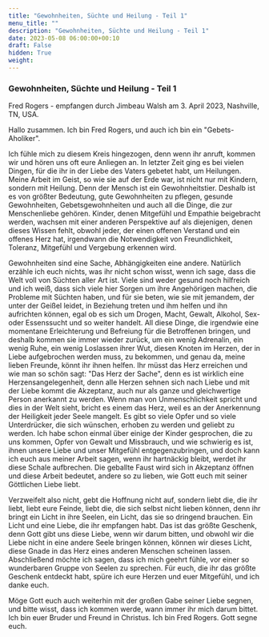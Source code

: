 ```yaml
---
title: "Gewohnheiten, Süchte und Heilung - Teil 1"
menu_title: ""
description: "Gewohnheiten, Süchte und Heilung - Teil 1"
date: 2023-05-08 06:00:00+00:10
draft: False
hidden: True
weight:
---
```

### Gewohnheiten, Süchte und Heilung - Teil 1

Fred Rogers - empfangen durch Jimbeau Walsh am 3. April 2023, Nashville, TN, USA.

Hallo zusammen. Ich bin Fred Rogers, und auch ich bin ein "Gebets-Aholiker".

Ich fühle mich zu diesem Kreis hingezogen, denn wenn ihr anruft, kommen wir und hören uns oft eure Anliegen an. In letzter Zeit ging es bei vielen Dingen, für die ihr in der Liebe des Vaters gebetet habt, um Heilungen. Meine Arbeit im Geist, so wie sie auf der Erde war, ist nicht nur mit Kindern, sondern mit Heilung. Denn der Mensch ist ein Gewohnheitstier. Deshalb ist es von größter Bedeutung, gute Gewohnheiten zu pflegen, gesunde Gewohnheiten, Gebetsgewohnheiten und auch all die Dinge, die zur Menschenliebe gehören. Kinder, denen Mitgefühl und Empathie beigebracht werden, wachsen mit einer anderen Perspektive auf als diejenigen, denen dieses Wissen fehlt, obwohl jeder, der einen offenen Verstand und ein offenes Herz hat, irgendwann die Notwendigkeit von Freundlichkeit, Toleranz, Mitgefühl und Vergebung erkennen wird.

Gewohnheiten sind eine Sache, Abhängigkeiten eine andere.  Natürlich erzähle ich euch nichts, was ihr nicht schon wisst, wenn ich sage, dass die Welt voll von Süchten aller Art ist. Viele sind weder gesund noch hilfreich und ich weiß, dass sich viele hier Sorgen um ihre Angehörigen machen, die Probleme mit Süchten haben, und für sie beten, wie sie mit jemandem, der unter der Geißel leidet, in Beziehung treten und ihm helfen und ihn aufrichten können, egal ob es sich um Drogen, Macht, Gewalt, Alkohol, Sex- oder Essenssucht und so weiter handelt. All diese Dinge, die irgendwie eine momentane Erleichterung und Befreiung für die Betroffenen bringen, und deshalb kommen sie immer wieder zurück, um ein wenig Adrenalin, ein wenig Ruhe, ein wenig Loslassen ihrer Wut, diesen Knoten im Herzen, der in Liebe aufgebrochen werden muss, zu bekommen, und genau da, meine lieben Freunde, könnt ihr ihnen helfen. Ihr müsst das Herz erreichen und wie man so schön sagt: "Das Herz der Sache", denn es ist wirklich eine Herzensangelegenheit, denn alle Herzen sehnen sich nach Liebe und mit der Liebe kommt die Akzeptanz, auch nur als ganze und gleichwertige Person anerkannt zu werden. Wenn man von Unmenschlichkeit spricht und dies in der Welt sieht, bricht es einem das Herz, weil es an der Anerkennung der Heiligkeit jeder Seele mangelt. Es gibt so viele Opfer und so viele Unterdrücker, die sich wünschen, erhoben zu werden und geliebt zu werden. Ich habe schon einmal über einige der Kinder gesprochen, die zu uns kommen, Opfer von Gewalt und Missbrauch, und wie schwierig es ist, ihnen unsere Liebe und unser Mitgefühl entgegenzubringen, und doch kann ich euch aus meiner Arbeit sagen, wenn ihr hartnäckig bleibt, werdet ihr diese Schale aufbrechen. Die geballte Faust wird sich in Akzeptanz öffnen und diese Arbeit bedeutet, andere so zu lieben, wie Gott euch mit seiner Göttlichen Liebe liebt.

Verzweifelt also nicht, gebt die Hoffnung nicht auf, sondern liebt die, die ihr liebt, liebt eure Feinde, liebt die, die sich selbst nicht lieben können, denn ihr bringt ein Licht in ihre Seelen, ein Licht, das sie so dringend brauchen. Ein Licht und eine Liebe, die ihr empfangen habt. Das ist das größte Geschenk, denn Gott gibt uns diese Liebe, wenn wir darum bitten, und obwohl wir die Liebe nicht in eine andere Seele bringen können, können wir dieses Licht, diese Gnade in das Herz eines anderen Menschen scheinen lassen. Abschließend möchte ich sagen, dass ich mich geehrt fühle, vor einer so wunderbaren Gruppe von Seelen zu sprechen. Für euch, die ihr das größte Geschenk entdeckt habt, spüre ich eure Herzen und euer Mitgefühl, und ich danke euch.

Möge Gott euch auch weiterhin mit der großen Gabe seiner Liebe segnen, und bitte wisst, dass ich kommen werde, wann immer ihr mich darum bittet. Ich bin euer Bruder und Freund in Christus. Ich bin Fred Rogers. Gott segne euch.
